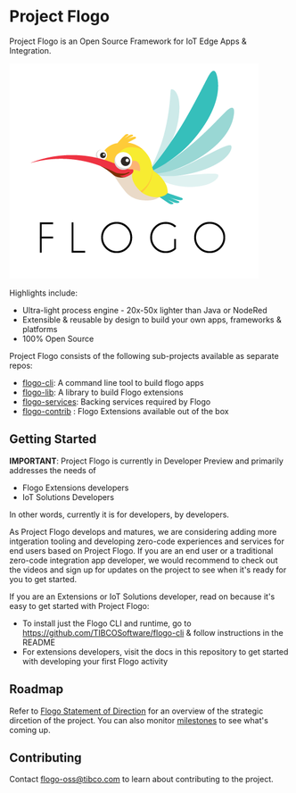 # Project Flogo

Project Flogo is an Open Source Framework for IoT Edge Apps & Integration. 

![Flogo icon](flynn.png)

Highlights include:
* Ultra-light process engine - 20x-50x lighter than Java or NodeRed
* Extensible & reusable by design to build your own apps, frameworks & platforms 
* 100% Open Source 

Project Flogo consists of the following sub-projects available as separate repos:
* [flogo-cli](https://github.com/TIBCOSoftware/flogo-cli): A command line tool to build flogo apps 
* [flogo-lib](https://github.com/TIBCOSoftware/flogo-lib): A library to build Flogo extensions
* [flogo-services](https://github.com/TIBCOSoftware/flogo-services): Backing services required by Flogo 
* [flogo-contrib](https://github.com/TIBCOSoftware/flogo-contrib) : Flogo Extensions available out of the box

## Getting Started

**IMPORTANT**: Project Flogo is currently in Developer Preview and primarily addresses the needs of   
- Flogo Extensions developers 
- IoT Solutions Developers 

In other words, currently it is for developers, by developers. 

As Project Flogo develops and matures, we are considering adding more intgeration tooling and developing zero-code experiences and services for end users based on Project Flogo. If you are an end user or a traditional zero-code integration app developer, we would recommend to check out the videos and sign up for updates on the project to see when it's ready for you to get started.  

If you are an Extensions or IoT Solutions developer, read on because it's easy to get started with Project Flogo:
* To install just the Flogo CLI and runtime, go to https://github.com/TIBCOSoftware/flogo-cli & follow instructions in the README
* For extensions developers, visit the docs in this repository to get started with developing your first Flogo activity

## Roadmap
Refer to [Flogo Statement of Direction](sod.md) for an overview of the strategic dircetion of the project. You can also monitor [milestones](https://github.com/TIBCOSoftware/flogo/milestones) to see what's coming up. 

## Contributing 
Contact flogo-oss@tibco.com to learn about contributing to the project. 



